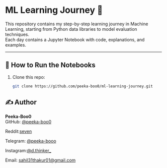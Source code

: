 # ML Learning Journey 📓

This repository contains my step-by-step learning journey in Machine Learning, starting from Python data libraries to model evaluation techniques.  
Each day contains a Jupyter Notebook with code, explanations, and examples.

---


## 📌 How to Run the Notebooks
1. Clone this repo:
   ```bash
   git clone https://github.com/peeka-boo0/ml-learning-journey.git
## ✍️ Author

**Peeka-Boo0**  
GitHub: [@peeka-boo0](https://github.com/peeka-boo0) 
 
Reddit:[seven](https://www.reddit.com/u/OrdinaryCheck4667/s/OCT7CGVVZV)  

Telegram: [@peeka-booo](http://t.me/peeka_booo)

Instagram:[@d.thinker_](https://www.instagram.com/d.thinker__?igsh=cThkb2JoemJ6cTl4)

Email: sahil31thakur01@gmail.com
